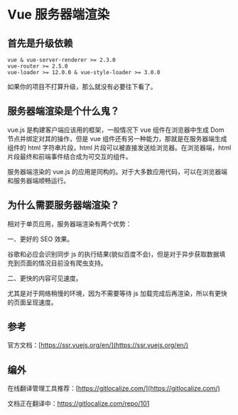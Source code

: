 # Vue 服务器端渲染

## 首先是升级依赖

    vue & vue-server-renderer >= 2.3.0
    vue-router >= 2.5.0
    vue-loader >= 12.0.0 & vue-style-loader >= 3.0.0

如果你的项目不打算升级，那么就没有必要往下看了。

## 服务器端渲染是个什么鬼？

vue.js 是构建客户端应该用的框架，一般情况下 vue 组件在浏览器中生成 Dom 节点并绑定对其的操作，但是 vue 组件还有另一种能力，那就是在服务器端生成组件的 html 字符串片段，html 片段可以被直接发送给浏览器。在浏览器端，html 片段最终和前端事件结合成为可交互的组件。

服务器端渲染的 vue.js 的应用是同构的。对于大多数应用代码，可以在浏览器端和服务器端顺畅运行。

## 为什么需要服务器端渲染？

相对于单页应用，服务器端渲染有两个优势：

一、更好的 SEO 效果。

谷歌和必应会识别同步 js 的执行结果(貌似百度不会)，但是对于异步获取数据填充到页面的情况目前没有爬虫支持。

二、更快的内容可见速度。

尤其是对于网络稍慢的环境，因为不需要等待 js 加载完成后再渲染，所以有更快的页面呈现速度。

## 参考

官方文档：[https://ssr.vuejs.org/en/](https://ssr.vuejs.org/en/)

## 编外

在线翻译管理工具推荐：[https://gitlocalize.com/](https://gitlocalize.com/)

文档正在翻译中：https://gitlocalize.com/repo/101

